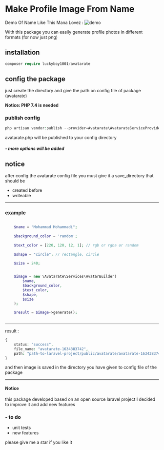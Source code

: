 # Make Profile Image From Name


Demo Of Name Like This Mana Lovez :
![demo](https://s20.picofile.com/file/8442359034/avatarate_1634403862.png)


With this package you can easily generate profile photos in different formats (for now just png)

## installation
```php
composer require luckyboy1001/avatarate
```

## config the package
just create the directory and give the path on config file of package (avatarate)

**Notice: PHP 7.4 is needed**

### publish config 

```php
php artisan vendor:publish --provider=Avatarate\AvatarateServiceProvider
```
avatarate.php will be published to your config directory

##### - more options will be added


## notice

after config the avatarate config file
you must give it a save_directory that should be 
- created before
- writeable

---
### example

```php

    $name = "Mohammad Mohammadi";
    
    $background_color = 'random'; 
    
    $text_color = [220, 120, 12, 1]; // rgb or rgba or random
    
    $shape = "circle"; // rectangle, circle
    
    $size = 240;


    $image = new \Avatarate\Services\AvatarBuilder(
        $name,
        $background_color,
        $text_color,
        $shape,
        $size
    );

    $result = $image->generate();
    

```
---
result :
```php
{
    status: "success",
    file_name: "avatarate-1634383742",
    path: "path-to-laravel-project/public/avatarate/avatarate-1634383742.png"
}
```

and then image is saved in the directory you have given to config file
of the package

---



#### Notice
this package developed based on an open source laravel project I decided to
improve it and add new features


### - to do
- unit tests
- new features

please give me a star if you like it
